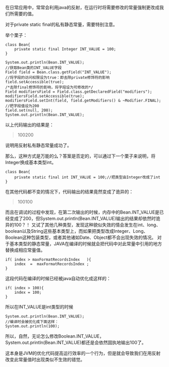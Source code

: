 在日常应用中，常常会利用java的反射，在运行时将需要修改的常量强制更改成我们所需要的值。

对于private static final的私有静态常量，需要特别注意。

举个栗子：

```
class Bean{  
    private static final Integer INT_VALUE = 100;  
}
```

```
System.out.println(Bean.INT_VALUE);  
//获取Bean类的INT_VALUE字段  
Field field = Bean.class.getField("INT_VALUE");  
//将字段的访问权限设为true：即去除private修饰符的影响  
field.setAccessible(true);  
/*去除final修饰符的影响，将字段设为可修改的*/  
Field modifiersField = Field.class.getDeclaredField("modifiers");  
modifiersField.setAccessible(true);  
modifiersField.setInt(field, field.getModifiers() & ~Modifier.FINAL);  
//把字段值设为200  
field.set(null, 200);  
System.out.println(Bean.INT_VALUE); 
```

以上代码输出的结果是：

> 100200


说明用反射私有静态常量成功了。

那么，这种方式是万能的么？答案是否定的，可以通过下一个栗子来说明，将Integer换成基本类型int。

```
class Bean{  
    private static final int INT_VALUE = 100;//把类型由Integer改成了int  
}
```

在其他代码都不变的情况下，代码输出的结果竟然变成了诡异的：

> 100100


而且在调试的过程中发现，在第二次输出的时候，内存中的Bean.INT_VALUE是已经变成了200，但System.out.println(Bean.INT_VALUE)输出的结果却依然时诡异的100？！
又试了其他几种类型，发现这种貌似失效的情会发生在int、long、boolean以及String这些基本类型上，而如果把类型改成Integer、Long、Boolean这种包装类型，或者其他诸如Date、Object都不会出现失效的情况。
对于基本类型的静态常量，JAVA在编译的时候就会把代码中对此常量中引用的地方替换成相应常量值。


```
if( index > maxFormatRecordsIndex   ){  
    index  =  maxFormatRecordsIndex ;  
}
```

这段代码在编译的时候已经被java自动优化成这样的：

```
if( index > 100){  
    index = 100;  
} 
```

所以在INT_VALUE是int类型的时候

```
System.out.println(Bean.INT_VALUE);  
//编译时会被优化成下面这样：  
System.out.println(100); 
```

所以，自然，无论怎么修改Boolean.INT_VALUE，System.out.println(Bean.INT_VALUE)都还是会依然固执地输出100了。

这本身是JVM的优化代码提高运行效率的一个行为，但是就会导致我们在用反射改变此常量值时出现类似不生效的错觉。